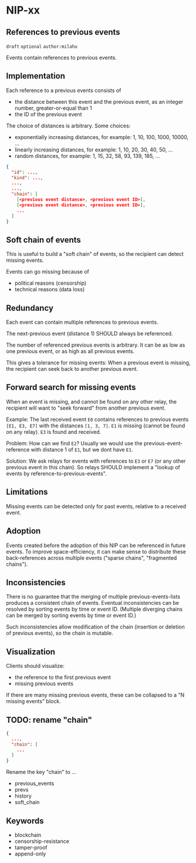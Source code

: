 NIP-xx
======

References to previous events
-----------------------------

`draft` `optional` `author:milahu`

Events contain references to previous events.

<!-- "can"? Events CAN contain references to previous events. -->

Implementation
--------------

Each reference to a previous events consists of

- the distance between this event and the previous event, as an integer number, greater-or-equal than 1
- the ID of the previous event

The choice of distances is arbitrary.
Some choices:

- exponentially increasing distances, for example: 1, 10, 100, 1000, 10000, ...
- linearly increasing distances, for example: 1, 10, 20, 30, 40, 50, ...
- random distances, for example: 1, 15, 32, 58, 93, 139, 185, ...

```json
{
  "id": ...,
  "kind": ...,
  ...,
  ...,
  "chain": [
    [<previous event distance>, <previous event ID>],
    [<previous event distance>, <previous event ID>],
    ...
  ]
}
```

Soft chain of events
--------------------

This is useful to build a "soft chain" of events, so the recipient can detect missing events.

Events can go missing because of

- political reasons (censorship)
- technical reasons (data loss)

Redundancy
----------

Each event can contain multiple references to previous events.

The next-previous event (distance 1) SHOULD always be referenced.

The number of referenced previous events is arbitrary.
It can be as low as one previous event, or as high as all previous events.

This gives a tolerance for missing events:
When a previous event is missing, the recipient can seek back to another previous event.

Forward search for missing events
---------------------------------

When an event is missing, and cannot be found on any other relay, the recipient will want to "seek forward" from another previous event.

Example:
The last received event `E0` contains references to previous events `[E1, E3, E7]` with the distances `[1, 3, 7]`.
`E1` is missing (cannot be found on any relay).
`E3` is found and received.

Problem:
How can we find `E2`?
Usually we would use the previous-event-reference with distance 1 of `E1`, but we dont have `E1`.

Solution:
We ask relays for events with references to `E3` or `E7` (or any other previous event in this chain).
So relays SHOULD implement a "lookup of events by reference-to-previous-events".

Limitations
-----------

Missing events can be detected only for past events, relative to a received event.

Adoption
--------

Events created before the adoption of this NIP can be referenced in future events.
To improve space-efficiency, it can make sense to distribute these back-references across multiple events ("sparse chains", "fragmented chains").

Inconsistencies
---------------

There is no guarantee that the merging of multiple previous-events-lists produces a consistent chain of events.
Eventual inconsistencies can be resolved by sorting events by time or event ID.
(Multiple diverging chains can be merged by sorting events by time or event ID.)

Such inconsistencies allow modification of the chain (insertion or deletion of previous events), so the chain is mutable.

Visualization
-------------

Clients should visualize:

- the reference to the first previous event
- missing previous events

If there are many missing previous events, these can be collapsed to a "N missing events" block.

TODO: rename "chain"
--------------------

```json
{
  ...,
  "chain": [
    ...
  ]
}
```

Rename the key "chain" to ...

- previous_events
- prevs
- history
- soft_chain

Keywords
--------

- blockchain
- censorship-resistance
- tamper-proof
- append-only
